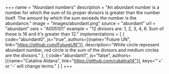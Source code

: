 +++
name = "Abundant numbers"
description = "An abundant number is a number for which the sum of its proper divisors is greater than the number itself. The amount by which the sum exceeds the number is the abundance."
image = "images/abundant.png"
source = "abundant"
url = "abundant"
oeis = "A005101"
example = "12 divisors are: 1, 2, 3, 4, 6. Sum of these is 16 and it's greater than 12."
implementations =  [
    {
        code="abundant0", 
        js="true",
        authors=[{name="Future UN", link="https://github.com/FutureUN"}],
        description="White circle represent abundant number, red circle is the sum of the divisors and medium circles are the divisors."
    },
    {
        code="abundant1",
        js="false", 
        authors=[{name="Catalina Aldana", link="https://github.com/catalina14"}], 
        keys="'+' or '-' will change terms."
    }
]
+++